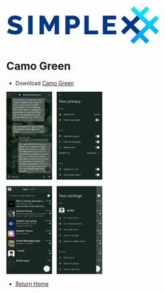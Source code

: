 <img src="../resources/logo-light.png">

# Camo Green

* Download [Camo Green](../themes/SxC_camoGreen.theme)

<img src="../screenshots/SxC_camoGreen01.jpg" width="120">&nbsp;&nbsp;&nbsp;<img src="../screenshots/SxC_camoGreen02.jpg" width="120">

<img src="../screenshots/SxC_camoGreen03.jpg" width="120">&nbsp;&nbsp;&nbsp;<img src="../screenshots/SxC_camoGreen04.jpg" width="120">

* [Return Home](/)